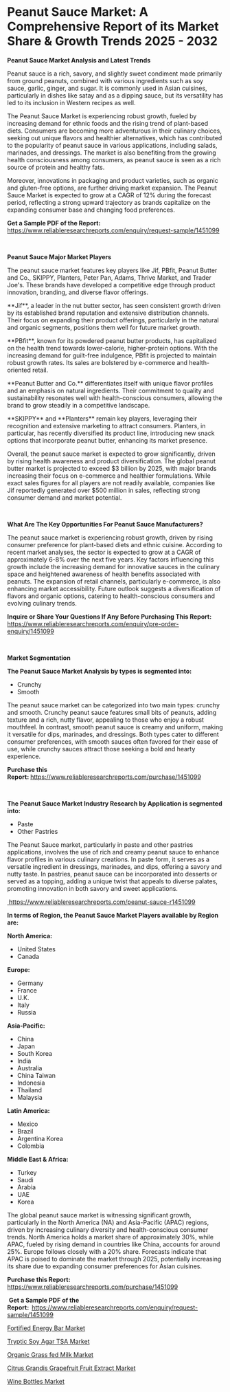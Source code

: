 <p><h1>Peanut Sauce Market: A Comprehensive Report of its Market Share & Growth Trends 2025 - 2032</h1></p><p><strong>Peanut Sauce Market Analysis and Latest Trends</strong></p>
<p><p>Peanut sauce is a rich, savory, and slightly sweet condiment made primarily from ground peanuts, combined with various ingredients such as soy sauce, garlic, ginger, and sugar. It is commonly used in Asian cuisines, particularly in dishes like satay and as a dipping sauce, but its versatility has led to its inclusion in Western recipes as well.</p><p>The Peanut Sauce Market is experiencing robust growth, fueled by increasing demand for ethnic foods and the rising trend of plant-based diets. Consumers are becoming more adventurous in their culinary choices, seeking out unique flavors and healthier alternatives, which has contributed to the popularity of peanut sauce in various applications, including salads, marinades, and dressings. The market is also benefiting from the growing health consciousness among consumers, as peanut sauce is seen as a rich source of protein and healthy fats.</p><p>Moreover, innovations in packaging and product varieties, such as organic and gluten-free options, are further driving market expansion. The Peanut Sauce Market is expected to grow at a CAGR of 12% during the forecast period, reflecting a strong upward trajectory as brands capitalize on the expanding consumer base and changing food preferences.</p></p>
<p><strong>Get a Sample PDF of the Report:&nbsp;</strong> <a href="https://www.reliableresearchreports.com/enquiry/request-sample/1451099?utm_campaign=36&utm_medium=2&utm_source=Github&utm_content=ia&utm_term=14022025&utm_id=peanut-sauce">https://www.reliableresearchreports.com/enquiry/request-sample/1451099</a></p>
<p>&nbsp;</p>
<p><strong>Peanut Sauce Major Market Players</strong></p>
<p><p>The peanut sauce market features key players like Jif, PBfit, Peanut Butter and Co., SKIPPY, Planters, Peter Pan, Adams, Thrive Market, and Trader Joe's. These brands have developed a competitive edge through product innovation, branding, and diverse flavor offerings.</p><p>**Jif**, a leader in the nut butter sector, has seen consistent growth driven by its established brand reputation and extensive distribution channels. Their focus on expanding their product offerings, particularly in the natural and organic segments, positions them well for future market growth.</p><p>**PBfit**, known for its powdered peanut butter products, has capitalized on the health trend towards lower-calorie, higher-protein options. With the increasing demand for guilt-free indulgence, PBfit is projected to maintain robust growth rates. Its sales are bolstered by e-commerce and health-oriented retail.</p><p>**Peanut Butter and Co.** differentiates itself with unique flavor profiles and an emphasis on natural ingredients. Their commitment to quality and sustainability resonates well with health-conscious consumers, allowing the brand to grow steadily in a competitive landscape.</p><p>**SKIPPY** and **Planters** remain key players, leveraging their recognition and extensive marketing to attract consumers. Planters, in particular, has recently diversified its product line, introducing new snack options that incorporate peanut butter, enhancing its market presence.</p><p>Overall, the peanut sauce market is expected to grow significantly, driven by rising health awareness and product diversification. The global peanut butter market is projected to exceed $3 billion by 2025, with major brands increasing their focus on e-commerce and healthier formulations. While exact sales figures for all players are not readily available, companies like Jif reportedly generated over $500 million in sales, reflecting strong consumer demand and market potential.</p></p>
<p>&nbsp;</p>
<p><strong>What Are The Key Opportunities For Peanut Sauce Manufacturers?</strong></p>
<p><p>The peanut sauce market is experiencing robust growth, driven by rising consumer preference for plant-based diets and ethnic cuisine. According to recent market analyses, the sector is expected to grow at a CAGR of approximately 6-8% over the next five years. Key factors influencing this growth include the increasing demand for innovative sauces in the culinary space and heightened awareness of health benefits associated with peanuts. The expansion of retail channels, particularly e-commerce, is also enhancing market accessibility. Future outlook suggests a diversification of flavors and organic options, catering to health-conscious consumers and evolving culinary trends.</p></p>
<p><strong>Inquire or Share Your Questions If Any Before Purchasing This Report:</strong> <a href="https://www.reliableresearchreports.com/enquiry/pre-order-enquiry/1451099?utm_campaign=36&utm_medium=2&utm_source=Github&utm_content=ia&utm_term=14022025&utm_id=peanut-sauce">https://www.reliableresearchreports.com/enquiry/pre-order-enquiry/1451099</a></p>
<p>&nbsp;</p>
<p><strong>Market Segmentation</strong></p>
<p><strong>The Peanut Sauce Market Analysis by types is segmented into:</strong></p>
<p><ul><li>Crunchy</li><li>Smooth</li></ul></p>
<p><p>The peanut sauce market can be categorized into two main types: crunchy and smooth. Crunchy peanut sauce features small bits of peanuts, adding texture and a rich, nutty flavor, appealing to those who enjoy a robust mouthfeel. In contrast, smooth peanut sauce is creamy and uniform, making it versatile for dips, marinades, and dressings. Both types cater to different consumer preferences, with smooth sauces often favored for their ease of use, while crunchy sauces attract those seeking a bold and hearty experience.</p></p>
<p><strong>Purchase this Report:&nbsp;</strong><a href="https://www.reliableresearchreports.com/purchase/1451099?utm_campaign=36&utm_medium=2&utm_source=Github&utm_content=ia&utm_term=14022025&utm_id=peanut-sauce">https://www.reliableresearchreports.com/purchase/1451099</a></p>
<p>&nbsp;</p>
<p><strong>The Peanut Sauce Market Industry Research by Application is segmented into:</strong></p>
<p><ul><li>Paste</li><li>Other Pastries</li></ul></p>
<p><p>The Peanut Sauce market, particularly in paste and other pastries applications, involves the use of rich and creamy peanut sauce to enhance flavor profiles in various culinary creations. In paste form, it serves as a versatile ingredient in dressings, marinades, and dips, offering a savory and nutty taste. In pastries, peanut sauce can be incorporated into desserts or served as a topping, adding a unique twist that appeals to diverse palates, promoting innovation in both savory and sweet applications.</p></p>
<p><a href="https://www.reliableresearchreports.com/peanut-sauce-r1451099?utm_campaign=36&utm_medium=2&utm_source=Github&utm_content=ia&utm_term=14022025&utm_id=peanut-sauce">&nbsp;https://www.reliableresearchreports.com/peanut-sauce-r1451099</a></p>
<p><strong>In terms of Region, the Peanut Sauce Market Players available by Region are:</strong></p>
<p>
    <p> <strong> North America: </strong>
        <ul>
            <li>United States</li>
            <li>Canada</li>
        </ul>
        </p> 
    <p> <strong> Europe: </strong>
        <ul>
            <li>Germany</li>
            <li>France</li>
            <li>U.K.</li>
            <li>Italy</li>
            <li>Russia</li>
        </ul>
        </p> 
    <p> <strong> Asia-Pacific: </strong>
        <ul>
            <li>China</li>
            <li>Japan</li>
            <li>South Korea</li>
            <li>India</li>
            <li>Australia</li>
            <li>China Taiwan</li>
            <li>Indonesia</li>
            <li>Thailand</li>
            <li>Malaysia</li>
        </ul>
        </p> 
    <p> <strong> Latin America: </strong>
        <ul>
            <li>Mexico</li>
            <li>Brazil</li>
            <li>Argentina Korea</li>
            <li>Colombia</li>
        </ul>
        </p> 
    <p> <strong> Middle East & Africa: </strong>
        <ul>
            <li>Turkey</li>
            <li>Saudi</li>
            <li>Arabia</li>
            <li>UAE</li>
            <li>Korea</li>
        </ul>
    </p>
    </p>
<p><p>The global peanut sauce market is witnessing significant growth, particularly in the North America (NA) and Asia-Pacific (APAC) regions, driven by increasing culinary diversity and health-conscious consumer trends. North America holds a market share of approximately 30%, while APAC, fueled by rising demand in countries like China, accounts for around 25%. Europe follows closely with a 20% share. Forecasts indicate that APAC is poised to dominate the market through 2025, potentially increasing its share due to expanding consumer preferences for Asian cuisines.</p></p>
<p><strong>Purchase this Report: </strong><a href="https://www.reliableresearchreports.com/purchase/1451099?utm_campaign=36&utm_medium=2&utm_source=Github&utm_content=ia&utm_term=14022025&utm_id=peanut-sauce">https://www.reliableresearchreports.com/purchase/1451099</a></p>
<p>&nbsp;<strong>Get a Sample PDF of the Report:&nbsp;&nbsp;</strong><a href="https://www.reliableresearchreports.com/enquiry/request-sample/1451099?utm_campaign=36&utm_medium=2&utm_source=Github&utm_content=ia&utm_term=14022025&utm_id=peanut-sauce">https://www.reliableresearchreports.com/enquiry/request-sample/1451099</a></p>
<p><strong></strong></p>
<p><p><a href="https://github.com/elitasvimal/Market-Research-Report-List-1/blob/main/fortified-energy-bar-market.md?utm_campaign=36&utm_medium=2&utm_source=Github&utm_content=ia&utm_term=14022025&utm_id=peanut-sauce">Fortified Energy Bar Market</a></p><p><a href="https://github.com/cheryjhonson/Market-Research-Report-List-1/blob/main/tryptic-soy-agar-tsa-market.md?utm_campaign=36&utm_medium=2&utm_source=Github&utm_content=ia&utm_term=14022025&utm_id=peanut-sauce">Tryptic Soy Agar TSA Market</a></p><p><a href="https://github.com/raeezkenedz/Market-Research-Report-List-1/blob/main/organic-grass-fed-milk-market.md?utm_campaign=36&utm_medium=2&utm_source=Github&utm_content=ia&utm_term=14022025&utm_id=peanut-sauce">Organic Grass fed Milk Market</a></p><p><a href="https://github.com/meuskocov/Market-Research-Report-List-1/blob/main/citrus-grandis-grapefruit-fruit-extract-market.md?utm_campaign=36&utm_medium=2&utm_source=Github&utm_content=ia&utm_term=14022025&utm_id=peanut-sauce">Citrus Grandis Grapefruit Fruit Extract Market</a></p><p><a href="https://github.com/pelahotayabe/Market-Research-Report-List-1/blob/main/wine-bottles-market.md?utm_campaign=36&utm_medium=2&utm_source=Github&utm_content=ia&utm_term=14022025&utm_id=peanut-sauce">Wine Bottles Market</a></p></p>